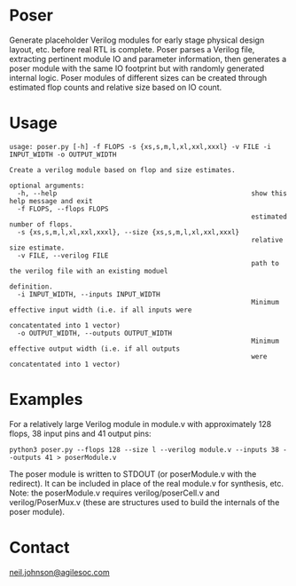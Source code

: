 # Poser

Generate placeholder Verilog modules for early stage physical design layout, etc. before real RTL is complete. Poser parses a Verilog file, extracting pertinent module IO and parameter information, then generates a poser module with the same IO footprint but with randomly generated internal logic. Poser modules of different sizes can be created through estimated flop counts and relative size based on IO count.

# Usage

```
usage: poser.py [-h] -f FLOPS -s {xs,s,m,l,xl,xxl,xxxl} -v FILE -i INPUT_WIDTH -o OUTPUT_WIDTH

Create a verilog module based on flop and size estimates.

optional arguments:
  -h, --help                                                 show this help message and exit
  -f FLOPS, --flops FLOPS
                                                             estimated number of flops.
  -s {xs,s,m,l,xl,xxl,xxxl}, --size {xs,s,m,l,xl,xxl,xxxl}
                                                             relative size estimate.
  -v FILE, --verilog FILE
                                                             path to the verilog file with an existing moduel
                                                             definition.
  -i INPUT_WIDTH, --inputs INPUT_WIDTH
                                                             Minimum effective input width (i.e. if all inputs were
                                                             concatentated into 1 vector)
  -o OUTPUT_WIDTH, --outputs OUTPUT_WIDTH
                                                             Minimum effective output width (i.e. if all outputs
                                                             were concatentated into 1 vector)
```

# Examples 

For a relatively large Verilog module in module.v with approximately 128 flops, 38 input pins and 41 output pins:
```
python3 poser.py --flops 128 --size l --verilog module.v --inputs 38 --outputs 41 > poserModule.v
```
The poser module is written to STDOUT (or poserModule.v with the redirect). It can be included in place of the real module.v for synthesis, etc. Note: the poserModule.v requires verilog/poserCell.v and verilog/PoserMux.v (these are structures used to build the internals of the poser module).

# Contact

neil.johnson@agilesoc.com
